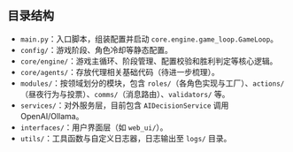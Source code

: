 ## 目录结构
- `main.py`：入口脚本，组装配置并启动 `core.engine.game_loop.GameLoop`。
- `config/`：游戏阶段、角色冷却等静态配置。
- `core/engine/`：游戏主循环、阶段管理、配置校验和胜利判定等核心逻辑。
- `core/agents/`：存放代理相关基础代码（待进一步梳理）。
- `modules/`：按领域划分的模块，包含 `roles/`（各角色实现与工厂）、`actions/`（昼夜行为与投票）、`comms/`（消息路由）、`validators/` 等。
- `services/`：对外服务层，目前包含 `AIDecisionService` 调用 OpenAI/Ollama。
- `interfaces/`：用户界面层（如 `web_ui/`）。
- `utils/`：工具函数与自定义日志器，日志输出至 `logs/` 目录。